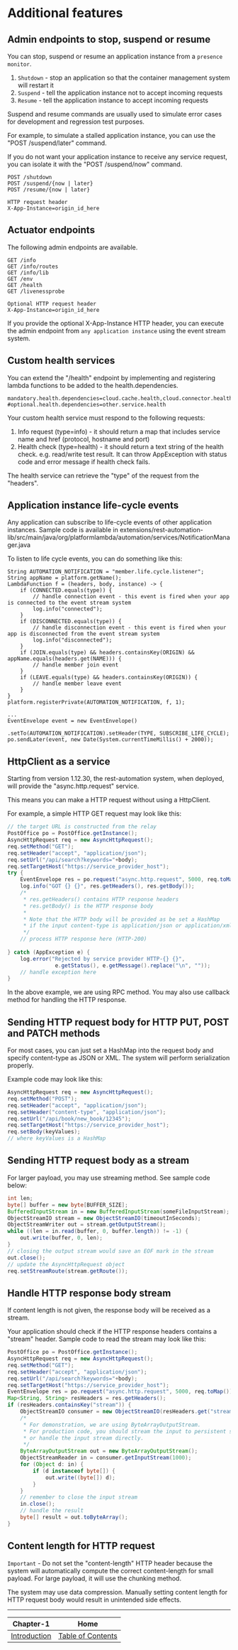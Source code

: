 # Additional features

## Admin endpoints to stop, suspend or resume

You can stop, suspend or resume an application instance from a `presence monitor`.

1. `Shutdown` - stop an application so that the container management system will restart it
2. `Suspend` - tell the application instance not to accept incoming requests
3. `Resume` - tell the application instance to accept incoming requests

Suspend and resume commands are usually used to simulate error cases for development and regression test purposes.

For example, to simulate a stalled application instance, you can use the "POST /suspend/later" command.

If you do not want your application instance to receive any service request, you can isolate it with the
"POST /suspend/now" command.

```
POST /shutdown
POST /suspend/{now | later}
POST /resume/{now | later}

HTTP request header
X-App-Instance=origin_id_here
```

## Actuator endpoints

The following admin endpoints are available.

```
GET /info
GET /info/routes
GET /info/lib
GET /env
GET /health
GET /livenessprobe

Optional HTTP request header
X-App-Instance=origin_id_here
```

If you provide the optional X-App-Instance HTTP header, you can execute the admin endpoint from 
`any application instance` using the event stream system.

## Custom health services

You can extend the "/health" endpoint by implementing and registering lambda functions to be added to the 
health.dependencies.

```
mandatory.health.dependencies=cloud.cache.health,cloud.connector.health
#optional.health.dependencies=other.service.health
```

Your custom health service must respond to the following requests:

1. Info request (type=info) - it should return a map that includes service name and href (protocol, hostname and port)
2. Health check (type=health) - it should return a text string of the health check. e.g. read/write test result. 
   It can throw AppException with status code and error message if health check fails.

The health service can retrieve the "type" of the request from the "headers".

## Application instance life-cycle events

Any application can subscribe to life-cycle events of other application instances.
Sample code is available in
extensions/rest-automation-lib/src/main/java/org/platformlambda/automation/services/NotificationManager.java

To listen to life cycle events, you can do something like this:
```
String AUTOMATION_NOTIFICATION = "member.life.cycle.listener";
String appName = platform.getName();
LambdaFunction f = (headers, body, instance) -> {
    if (CONNECTED.equals(type)) {
        // handle connection event - this event is fired when your app is connected to the event stream system
        log.info("connected");
    }
    if (DISCONNECTED.equals(type)) {
        // handle disconnection event - this event is fired when your app is disconnected from the event stream system
        log.info("disconnected");
    }
    if (JOIN.equals(type) && headers.containsKey(ORIGIN) && appName.equals(headers.get(NAME))) {
        // handle member join event
    }
    if (LEAVE.equals(type) && headers.containsKey(ORIGIN)) {
        // handle member leave event
    }
}
platform.registerPrivate(AUTOMATION_NOTIFICATION, f, 1);

...
EventEnvelope event = new EventEnvelope()
                        .setTo(AUTOMATION_NOTIFICATION).setHeader(TYPE, SUBSCRIBE_LIFE_CYCLE);
po.sendLater(event, new Date(System.currentTimeMillis() + 2000));
```

## HttpClient as a service

Starting from version 1.12.30, the rest-automation system, when deployed, will provide the "async.http.request" service.

This means you can make a HTTP request without using a HttpClient.

For example, a simple HTTP GET request may look like this:

```java
// the target URL is constructed from the relay 
PostOffice po = PostOffice.getInstance();
AsyncHttpRequest req = new AsyncHttpRequest();
req.setMethod("GET");
req.setHeader("accept", "application/json");
req.setUrl("/api/search?keywords="+body);
req.setTargetHost("https://service_provider_host");
try {
    EventEnvelope res = po.request("async.http.request", 5000, req.toMap());
    log.info("GOT {} {}", res.getHeaders(), res.getBody());
    /*
     * res.getHeaders() contains HTTP response headers
     * res.getBody() is the HTTP response body
     *
     * Note that the HTTP body will be provided as be set a HashMap
     * if the input content-type is application/json or application/xml.
     */ 
    // process HTTP response here (HTTP-200)
    
} catch (AppException e) {
    log.error("Rejected by service provider HTTP-{} {}", 
               e.getStatus(), e.getMessage().replace("\n", ""));
    // handle exception here
}
```
In the above example, we are using RPC method. You may also use callback method for handling the HTTP response.

## Sending HTTP request body for HTTP PUT, POST and PATCH methods

For most cases, you can just set a HashMap into the request body and specify content-type as JSON or XML.
The system will perform serialization properly.

Example code may look like this:

```java
AsyncHttpRequest req = new AsyncHttpRequest();
req.setMethod("POST");
req.setHeader("accept", "application/json");
req.setHeader("content-type", "application/json");
req.setUrl("/api/book/new_book/12345");
req.setTargetHost("https://service_provider_host");
req.setBody(keyValues);
// where keyValues is a HashMap
```

## Sending HTTP request body as a stream

For larger payload, you may use streaming method. See sample code below:

```java
int len;
byte[] buffer = new byte[BUFFER_SIZE];
BufferedInputStream in = new BufferedInputStream(someFileInputStream);
ObjectStreamIO stream = new ObjectStreamIO(timeoutInSeconds);
ObjectStreamWriter out = stream.getOutputStream();
while ((len = in.read(buffer, 0, buffer.length)) != -1) {
    out.write(buffer, 0, len);
}
// closing the output stream would save an EOF mark in the stream
out.close();
// update the AsyncHttpRequest object
req.setStreamRoute(stream.getRoute());
```

## Handle HTTP response body stream

If content length is not given, the response body will be received as a stream.

Your application should check if the HTTP response headers contains a "stream" header.
Sample code to read the stream may look like this:

```java
PostOffice po = PostOffice.getInstance();
AsyncHttpRequest req = new AsyncHttpRequest();
req.setMethod("GET");
req.setHeader("accept", "application/json");
req.setUrl("/api/search?keywords="+body);
req.setTargetHost("https://service_provider_host");
EventEnvelope res = po.request("async.http.request", 5000, req.toMap());
Map<String, String> resHeaders = res.getHeaders();
if (resHeaders.containsKey("stream")) {
    ObjectStreamIO consumer = new ObjectStreamIO(resHeaders.get("stream"));
    /*
     * For demonstration, we are using ByteArrayOutputStream.
     * For production code, you should stream the input to persistent storage
     * or handle the input stream directly.
     */
    ByteArrayOutputStream out = new ByteArrayOutputStream();
    ObjectStreamReader in = consumer.getInputStream(1000);
    for (Object d: in) {
        if (d instanceof byte[]) {
            out.write((byte[]) d);
        }
    }
    // remember to close the input stream
    in.close();
    // handle the result
    byte[] result = out.toByteArray();
}
```

## Content length for HTTP request

`Important` - Do not set the "content-length" HTTP header because the system will automatically compute the
correct content-length for small payload. For large payload, it will use the chunking method.

The system may use data compression. Manually setting content length for HTTP request body would result
in unintended side effects.

---

| Chapter-1                                | Home                                     |
| :---------------------------------------:|:----------------------------------------:|
| [Introduction](CHAPTER-1.md)             | [Table of Contents](TABLE-OF-CONTENTS.md)|

